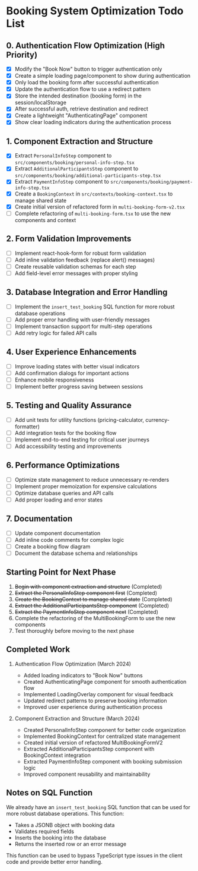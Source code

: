 # Booking System Optimization Todo List

## 0. Authentication Flow Optimization (High Priority)
- [x] Modify the "Book Now" button to trigger authentication only
- [x] Create a simple loading page/component to show during authentication
- [x] Only load the booking form after successful authentication
- [x] Update the authentication flow to use a redirect pattern
- [x] Store the intended destination (booking form) in the session/localStorage
- [x] After successful auth, retrieve destination and redirect
- [x] Create a lightweight "AuthenticatingPage" component
- [x] Show clear loading indicators during the authentication process

## 1. Component Extraction and Structure
- [x] Extract `PersonalInfoStep` component to `src/components/booking/personal-info-step.tsx`
- [x] Extract `AdditionalParticipantsStep` component to `src/components/booking/additional-participants-step.tsx`
- [x] Extract `PaymentInfoStep` component to `src/components/booking/payment-info-step.tsx`
- [x] Create a `BookingContext` in `src/contexts/booking-context.tsx` to manage shared state
- [x] Create initial version of refactored form in `multi-booking-form-v2.tsx`
- [ ] Complete refactoring of `multi-booking-form.tsx` to use the new components and context

## 2. Form Validation Improvements
- [ ] Implement react-hook-form for robust form validation
- [ ] Add inline validation feedback (replace alert() messages)
- [ ] Create reusable validation schemas for each step
- [ ] Add field-level error messages with proper styling

## 3. Database Integration and Error Handling
- [ ] Implement the `insert_test_booking` SQL function for more robust database operations
- [ ] Add proper error handling with user-friendly messages
- [ ] Implement transaction support for multi-step operations
- [ ] Add retry logic for failed API calls

## 4. User Experience Enhancements
- [ ] Improve loading states with better visual indicators
- [ ] Add confirmation dialogs for important actions
- [ ] Enhance mobile responsiveness
- [ ] Implement better progress saving between sessions

## 5. Testing and Quality Assurance
- [ ] Add unit tests for utility functions (pricing-calculator, currency-formatter)
- [ ] Add integration tests for the booking flow
- [ ] Implement end-to-end testing for critical user journeys
- [ ] Add accessibility testing and improvements

## 6. Performance Optimizations
- [ ] Optimize state management to reduce unnecessary re-renders
- [ ] Implement proper memoization for expensive calculations
- [ ] Optimize database queries and API calls
- [ ] Add proper loading and error states

## 7. Documentation
- [ ] Update component documentation
- [ ] Add inline code comments for complex logic
- [ ] Create a booking flow diagram
- [ ] Document the database schema and relationships

## Starting Point for Next Phase
1. ~~Begin with component extraction and structure~~ (Completed)
2. ~~Extract the PersonalInfoStep component first~~ (Completed)
3. ~~Create the BookingContext to manage shared state~~ (Completed)
4. ~~Extract the AdditionalParticipantsStep component~~ (Completed)
5. ~~Extract the PaymentInfoStep component next~~ (Completed)
6. Complete the refactoring of the MultiBookingForm to use the new components
7. Test thoroughly before moving to the next phase

## Completed Work
1. Authentication Flow Optimization (March 2024)
   - Added loading indicators to "Book Now" buttons
   - Created AuthenticatingPage component for smooth authentication flow
   - Implemented LoadingOverlay component for visual feedback
   - Updated redirect patterns to preserve booking information
   - Improved user experience during authentication process

2. Component Extraction and Structure (March 2024)
   - Created PersonalInfoStep component for better code organization
   - Implemented BookingContext for centralized state management
   - Created initial version of refactored MultiBookingFormV2
   - Extracted AdditionalParticipantsStep component with BookingContext integration
   - Extracted PaymentInfoStep component with booking submission logic
   - Improved component reusability and maintainability

## Notes on SQL Function
We already have an `insert_test_booking` SQL function that can be used for more robust database operations. This function:
- Takes a JSONB object with booking data
- Validates required fields
- Inserts the booking into the database
- Returns the inserted row or an error message

This function can be used to bypass TypeScript type issues in the client code and provide better error handling. 